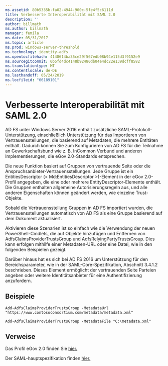 ```yaml
---
ms.assetid: 80b5335b-fa02-4944-900c-5fe4f5c6111d
title: Verbesserte Interoperabilität mit SAML 2.0
description: ''
author: billmath
ms.author: billmath
manager: femila
ms.date: 05/31/2017
ms.topic: article
ms.prod: windows-server-threshold
ms.technology: identity-adfs
ms.openlocfilehash: 4148614ba35ce29f567edb08b94e115d3f9152e9
ms.sourcegitcommit: 0b5fd4dc4148b92480db04e4dc22e139dcff8582
ms.translationtype: MT
ms.contentlocale: de-DE
ms.lasthandoff: 05/24/2019
ms.locfileid: "66189101"
---
```

# <a name="improved-interoperability-with-saml-20"></a>Verbesserte Interoperabilität mit SAML 2.0



  
AD FS unter Windows Server 2016 enthält zusätzliche SAML-Protokoll-Unterstützung, einschließlich Unterstützung für das Importieren von Vertrauensstellungen, die basierend auf Metadaten, die mehrere Entitäten enthält.  Dadurch können Sie zum Konfigurieren von AD FS für die Teilnahme an Gewerkschaftsbund wie z. B. InCommon Verbund und anderen Implementierungen, die eGov 2.0-Standards entsprechen.   
  
Die neue Funktion basiert auf Gruppen von vertrauende Seite oder die Anspruchsanbieter-Vertrauensstellungen. Jede Gruppe ist ein EntitiesDescriptor (< Md:EntitiesDescriptor >)-Element in der eGov 2.0-Profil angegeben, die eine oder mehrere EntityDescriptor-Elemente enthält.  Die Gruppen enthalten allgemeine Autorisierungsregeln aus, und alle anderen Eigenschaften können geändert werden, wie einzelne Trust-Objekte.  
  
Sobald die Vertrauensstellung Gruppen in AD FS importiert wurden, die Vertrauensstellungen automatisch von AD FS als eine Gruppe basierend auf dem Dokument aktualisiert.  
  
Aktivieren diese Szenarien ist so einfach wie die Verwendung der neuen PowerShell-Cmdlets, die auf Objekte hinzufügen und Entfernen von AdfsClaimsProviderTrustsGroup und AdfsRelyingPartyTrustsGroup. Dies kann erfolgen mithilfe einer Metadaten-URL oder eine Datei, wie in den folgenden Beispielen gezeigt.  
  
Darüber hinaus hat es sich bei AD FS 2016 um Unterstützung für den Bereichsparameter, wie in der SAML-Core-Spezifikation, Abschnitt 3.4.1.2 beschrieben. Dieses Element ermöglicht der vertrauenden Seite Parteien angeben oder weitere Identitätsanbieter für eine Authentifizierung anzufordern.  
  
## <a name="examples"></a>Beispiele  
  
```  
Add-AdfsClaimsProviderTrustsGroup -MetadataUrl "https://www.contosoconsortium.com/metadata/metadata.xml"   
```  
  
  
  
```  
Add-AdfsClaimsProviderTrustsGroup -MetadataFile "C:\metadata.xml"   
```  
  
## <a name="references"></a>Verweise  
  
Das Profil eGov 2.0 finden Sie [hier.](https://kantarainitiative.org/confluence/download/attachments/60817482/kantara-report-egov-saml2-profile-2.0.pdf?version=1&modificationDate=1345580916000&api=v2)  
  
Der SAML-hauptspezifikation finden [hier.](https://docs.oasis-open.org/security/saml/v2.0/saml-core-2.0-os.pdf)   



